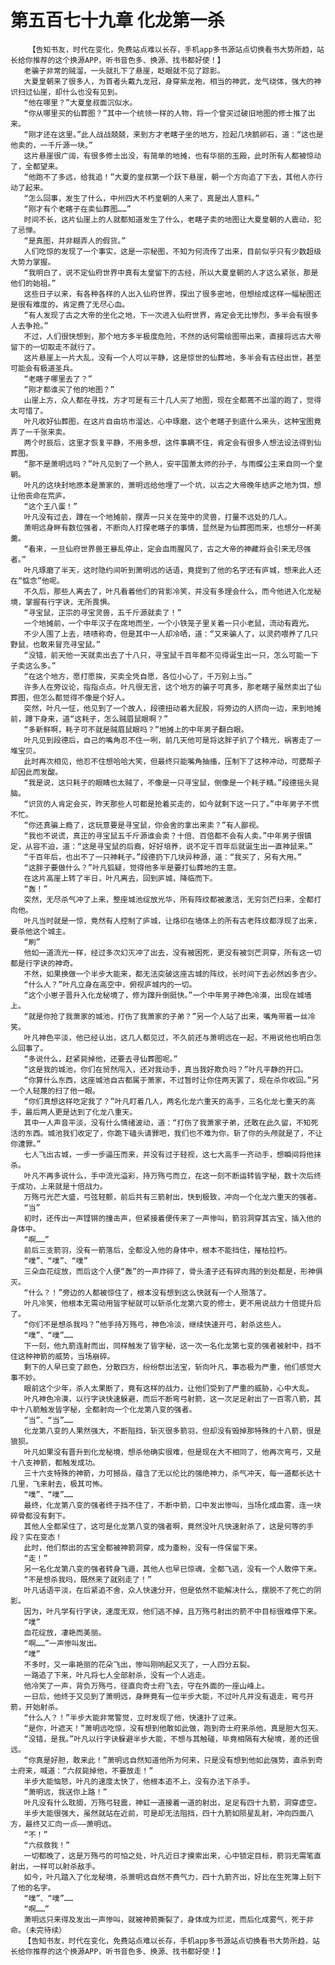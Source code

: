 # 第五百七十九章 化龙第一杀
        【告知书友，时代在变化，免费站点难以长存，手机app多书源站点切换看书大势所趋，站长给你推荐的这个换源APP，听书音色多、换源、找书都好使！】
       老骗子非常的贼溜，一头就扎下了悬崖，眨眼就不见了踪影。
       大夏皇朝来了很多人，为首者头戴九龙冠，身穿紫龙袍，相当的神武，龙气绕体，强大的神识扫过仙崖，却什么也没有见到。
       “他在哪里？”大夏皇叔面沉似水。
       “你从哪里买的仙葬图？”其中一个统领一样的人物，将一个曾买过破旧地图的修士推了出来。
       “刚才还在这里。”此人战战兢兢，来到方才老瞎子坐的地方，捡起几块鹅卵石，道：“这也是他卖的，一千斤源一块。”
       这片悬崖很广阔，有很多修士出没，有简单的地摊，也有华丽的玉殿，此时所有人都被惊动了，全都望来。
       “他跑不了多远，给我追！”大夏的皇叔第一个跃下悬崖，朝一个方向追了下去，其他人亦行动了起来。
       “怎么回事，发生了什么，中州四大不朽皇朝的人来了，真是出人意料。”
       “刚才有个老瞎子在卖仙葬图……”
       时间不长，这片仙崖上的人就都知道发生了什么，老瞎子卖的地图让大夏皇朝的人震动，犯了忌惮。
       “是真图，并非糊弄人的假货。”
       人们吃惊的发现了一个事实，这是一宗秘图，不知为何流传了出来，目前似乎只有少数超级大势力掌握。
       “我明白了，说不定仙府世界中真有太皇留下的古经，所以大夏皇朝的人才这么紧张，那是他们的始祖。”
       这些日子以来，有各种各样的人出入仙府世界，探出了很多密地，但想绘成这样一幅秘图还是很有难度的，肯定费了无尽心血。
       “有人发现了古之大帝的坐化之地，下一次进入仙府世界，肯定会无比惨烈，多半会有很多人去争抢。”
       不过，人们很快想到，那个地方多半极度危险，不然的话何需绘图带出来，直接将远古大帝留下的一切取走不就行了。
       这片悬崖上一片大乱，没有一个人可以平静，这是惊世的仙葬地，多半会有古经出世，甚至可能会有极道圣兵。
       “老瞎子哪里去了？”
       “刚才都谁买了他的地图？”
       山崖上方，众人都在寻找，方才可是有三十几人买了地图，现在全都蔫不出溜的跑了，觉得太可惜了。
       叶凡收好仙葬图，在这片自由坊市溜达，心中琢磨，这个老瞎子到底什么来头，这种宝图竟弄了一千张来卖。
       两个时辰后，这里才恢复平静，不用多想，这件事瞒不住，肯定会有很多人想法设法得到仙葬图。
       “那不是萧明远吗？”叶凡见到了一个熟人，安平国萧太师的孙子，与雨蝶公主来自同一个皇朝。
       叶凡的这块封地原本是萧家的，萧明远给他埋了一个坑，以古之大帝晚年结庐之地为饵，想让他丧命在荒庐。
       “这个王八蛋！”
       叶凡没有过去，蹲在一个地摊前，摆弄一只关在笼中的灵兽，打量不远处的几人。
       萧明远身畔有数位强者，不断向人打探老瞎子的事情，显然是为仙葬图而来，也想分一杯美羹。
       “看来，一旦仙府世界兽王暴乱停止，定会血雨腥风了，古之大帝的神藏将会引来无尽强者。”
       叶凡琢磨了半天，这时隐约间听到萧明远的话语，竟提到了他的名字还有庐城，想来此人还在“惦念”他呢。
       不久后，那些人离去了，叶凡看着他们的背影冷笑，并没有多理会什么，而今他进入化龙秘境，掌握有行字诀，无所畏惧。
       “寻宝鼠，正宗的寻宝灵兽，五千斤源就卖了！”
       一个地摊前，一个中年汉子在席地而坐，一个小铁笼子里关着一只小老鼠，流动有霞光。
       不少人围了上去，啧啧称奇，但是其中一人却冷哂，道：“又来骗人了，以灵药喂养了几只野鼠，也敢来冒充寻宝鼠。”
       “没错，前天他一天就卖出去了十八只，寻宝鼠千百年都不见得诞生出一只，怎么可能一下子卖这么多。”
       “在这个地方，愿打愿挨，买卖全凭自愿，各位小心了，千万别上当。”
       许多人在旁议论，指指点点。叶凡很无言，这个地方的骗子可真多，那老瞎子虽然卖出了仙葬图，但怎么都觉得不像是个好人。
       突然，叶凡一怔，他见到了一个故人，段德扭动着大屁股，将旁边的人挤向一边，来到地摊前，蹲下身来，道“这耗子，怎么贼眉鼠眼啊？”
       “多新鲜啊，耗子可不就是贼眉鼠眼吗？”地摊上的中年男子翻白眼。
       叶凡见到段德后，自己的嘴角忍不住一咧，前几天他可是将这胖子扒了个精光，祸害走了一堆宝贝。
       此时再次相见，他忍不住想哈哈大笑，但最终只能嘴角抽搐，压制下了这种冲动，可腮帮子却因此而发酸。
       “我是说，这只耗子的眼睛也太贼了，不像是一只寻宝鼠，倒像是一个耗子精。”段德摇头晃脑。
       “识货的人肯定会买，昨天那些人可都是抢着买走的，如今就剩下这一只了。”中年男子不慌不忙。
       “你还真骗上瘾了，这玩意要是寻宝鼠，你会舍的拿出来卖？”有人鄙视。
       “我也不说谎，真正的寻宝鼠五千斤源谁会卖？十倍、百倍都不会有人卖。”中年男子很镇定，从容不迫，道：“这是寻宝鼠的后裔，好好培养，说不定千百年后就诞生出一直神鼠来。”
       “千百年后，也出不了一只神耗子。”段德扔下几块异种源，道：“我买了，另有大用。”
       “这胖子要做什么？”叶凡狐疑，觉得他多半是要打仙葬地的主意。
       在这片高崖上转了半日，叶凡离去，回到庐城，降临而下。
       “轰！”
       突然，无尽杀气冲了上来，整座城池绽放光华，所有阵纹都被激活，无穷剑芒扫来，全都打向他。
       叶凡当时就是一惊，竟然有人控制了庐城，让烙印在墙体上的所有古老阵纹都浮现了出来，要杀他这个城主。
       “刷”
       他如一道流光一样，经过多次幻灭冲了出去，没有被困死，更没有被剑芒洞穿，所有这一切都是行字诀的神奇。
       不然，如果换做一个半步大能来，都无法突破这座古城的阵纹，长时间下去必然凶多吉少。
       “什么人？”叶凡立身在高空中，俯视庐城内的一切。
       “这个小崽子晋升入化龙秘境了，修为蹿升倒挺快。”一个中年男子神色冷漠，出现在城墙上。
       “就是你抢了我萧家的城池，打伤了我萧家的子弟？”另一个人站了出来，嘴角带着一丝冷笑。
       叶凡神色平淡，他已经认出，这几人都见过，不久前还与萧明远在一起，不用说他也明白怎么回事了。
       “多说什么，赶紧毙掉他，还要去寻仙葬图呢。”
       “这是我的城池，你们在贸然闯入，还对我动手，真当我好欺负吗？”叶凡平静的开口。
       “你算什么东西，这座城池自古都属于萧家，不过暂时让你住两天罢了，现在杀你收回。”另一个人轻蔑的扫了他一眼。
       “你们真想这样吃定我了？”叶凡盯着几人，两名化龙六重天的高手，三名化龙七重天的高手，最后两人更是达到了化龙八重天。
       其中一人声音平淡，没有什么情绪波动，道：“打伤了我萧家子弟，还敢在此久留，不知死活的东西。城池我们收定了，你跪下磕头请罪吧，我们也不难为你，斩了你的头颅就是了，不让你遭罪。”
       七人飞出古城，一步一步逼压而来，并没有过于轻视，这七大高手一齐动手，想瞬间将他抹杀。
       叶凡不再多说什么，手中流光溢彩，持万殇弓而立，在这一刻不断运转皆字秘，数十次后终于成功，上来就是十倍战力。
       万殇弓光芒大盛，弓弦轻颤，前后共有三箭射出，快到极致，冲向一个化龙六重天的强者。
       “当”
       初时，还传出一声铿锵的撞击声，但紧接着便传来了一声惨叫，箭羽洞穿其古宝，插入他的身体中。
       “啊……”
       前后三支箭羽，没有一箭落后，全都没入他的身体中，根本不能挡住，摧枯拉朽。
       “噗”、“噗”、“噗”
       三朵血花绽放，而后这个人便“轰”的一声炸碎了，骨头渣子还有碎肉溅的到处都是，形神俱灭。
       “什么？！”旁边的人都被惊住了，根本没有想到这么快就有一个人殒落了。
       叶凡冷笑，他根本无需动用皆字秘就可以斩杀化龙第六变的修士，更不用说战力十倍提升后了。
       “你们不是想杀我吗？”他手持万殇弓，神色冷淡，继续快速开弓，射杀这些人。
       “噗”、“噗”……
       下一刻，他九箭连射而出，同样触发了皆字秘，这一次一名化龙第七变的强者被射中，挡不住这种神箭的威势，当场崩碎。
       剩下的人早已变了颜色，分散四方，纷纷祭出法宝，斩向叶凡，事态极为严重，他们感觉大事不妙。
       眼前这个少年，杀人太果断了，竟有这样的战力，让他们受到了严重的威胁，心中大乱。
       叶凡神色冷漠，以行字诀快速躲避，而后不断弯弓射箭，这一次足足射出了一百零八箭，其中十八箭触发皆字秘，全都射向一个化龙第八变的强者。
       “当”、“当”……
       化龙第八变的人果然强大，不断阻挡，斩灭很多箭羽，但却没有毁掉那特殊的十八箭，很是狼狈。
       叶凡如果没有晋升到化龙秘境，想杀他确实很难，但是现在大不相同了，他再次弯弓，又是十八支神箭，都触发成功。
       三十六支特殊的神箭，力可撼岳，蕴含了无以伦比的强绝神力，杀气冲天，每一道都长达十几里，飞来射去，极其可怖。
       “噗”、“噗”……
       最终，化龙第八变的强者终于挡不住了，不断中箭，口中发出惨叫，当场化成血雾，连一块碎骨都没有剩下。
       其他人全都呆住了，这可是化龙第八变的强者啊，竟然没叶凡快速射杀了，这是何等的手段？实在变态！
       此时，他们祭出的古宝全都被神箭洞穿，成为齑粉，没有一件保留下来。
       “走！”
       另一名化龙第八变的强者转身飞遁，其他人也早已惊魂，全都飞逃，没有一个人敢停下来。
       “不是想杀我吗，既然来了就别走了！”
       叶凡话语平淡，在后紧追不舍，众人快速分开，但是依然不能解决什么，摆脱不了死亡的阴影。
       因为，叶凡学有行字诀，速度无双，他们逃不掉，且万殇弓射出的箭不中目标很难停下来。
       “噗”
       血花绽放，凄艳而美丽。
       “啊……”一声惨叫发出。
       “噗”
       不多时，又一串艳丽的花朵飞出，惨叫刚响起又灭了，一人四分五裂。
       一路追了下来，叶凡将七人全部射杀，没有一个人逃走。
       他冷笑了一声，背负万殇弓，径直向奇士府飞去，守在外面的一座山峰上。
       一日后，他终于又见到了萧明远，身畔竟有一位半步大能，不过叶凡并没有退走，弯弓开箭，开始射杀。
       “什么人？！”半步大能非常警觉，立时发现了他，快速扑了过来。
       “是你，叶遮天！”萧明远吃惊，没有想到他敢如此做，跑到奇士府来杀他，真是胆大包天。
       “没错，是我。”叶凡以行字诀躲避半步大能，不想与其触碰，毕竟相隔有大秘境，差的还很远。
       “你真是好胆，敢来此！”萧明远自然知道他所为何来，只是没有想到他如此强势，直杀到奇士府来，喊道：“六叔毙掉他，不要放走！”
       半步大能恼怒，叶凡的速度太快了，他根本追不上，没有办法下杀手。
       “萧明远，我送你上路！”
       叶凡没有什么耽搁，万殇弓轻震，神虹一道接着一道的射出，足足有四十九箭，洞穿虚空。
       半步大能很强大，虽然就站在近前，可是却无法阻挡，四十九箭如陨星乱射，冲向四面八方，最终又汇向一点——萧明远。
       “不！”
       “六叔救我！”
       一切都晚了，这是万殇弓的可怕之处，叶凡近日才摸索出来，心中锁定目标，箭羽无需笔直射出，一样可以射杀敌手。
       如今，叶凡踏入了化龙秘境，杀萧明远自然不费气力，四十九箭齐出，好比在生死簿上刻下了他的名字。
       “噗”、“噗”……
       “啊……”
       萧明远只来得及发出一声惨叫，就被神箭撕裂了，身体成为烂泥，而后化成雾气，死于非命。（未完待续）
       【告知书友，时代在变化，免费站点难以长存，手机app多书源站点切换看书大势所趋，站长给你推荐的这个换源APP，听书音色多、换源、找书都好使！】